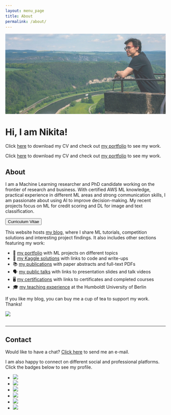 ```yaml
---
layout: menu_page
title: About
permalink: /about/
---
```


<meta charset="UTF-8">

<div class="container">
  <div style="width:100%;height:0; padding-top:50%;position:relative;">
    <img src="../images/menu/photo_about.jpg" style="width:100%; opacity:0.8; position:absolute; top:0; left:0">
  </div>  
  <div class="content">
    <h1>Hi, I am Nikita!</h1>
    <p><span class="cover-desc" style="color:var(--page-desc-color)">Click <a href="https://kozodoi.me/cv.pdf">here</a> to download my CV and check out <a href="https://kozodoi.me/portfolio/">my portfolio</a> to see my work.</span></p>
  </div>
</div>

<p><span class="page-desc">Click <a href="https://kozodoi.me/cv.pdf">here</a> to download my CV and check out <a href="https://kozodoi.me/portfolio/">my portfolio</a> to see my work.</span></p>


<!----------------------------------------------------------------------------->
## About

I am a Machine Learning researcher and PhD candidate working on the frontier of research and business. With certified AWS ML knowledge, practical experience in different ML areas and strong communication skills, I am passionate about using AI to improve decision-making. My recent projects focus on ML for credit scoring and DL for image and text classification.

<button class="btn" onclick="window.open('https://kozodoi.me/cv.pdf')"><i class="fas fa-download"></i>  Curriculum Vitae</button>

This website hosts [my blog](https://kozodoi.me/blog/), where I share ML tutorials, competition solutions and interesting project findings. It also includes other sections featuring my work:

- &#128193; [my portfolio](https://kozodoi.me/portfolio/) with ML projects on different topics
- &#129351; [my Kaggle solutions](https://kozodoi.me/kaggle/) with links to code and write-ups
- &#128218; [my publications](https://kozodoi.me/research/) with paper abstracts and full-text PDFs
- &#128483; [my public talks](https://kozodoi.me/talks/) with links to presentation slides and talk videos
- &#128421; [my certifications](https://kozodoi.me/certifications/) with links to certificates and completed courses
- &#127891; [my teaching experience](https://kozodoi.me/teaching/) at the Humboldt University of Berlin

If you like my blog, you can buy me a cup of tea to support my work. Thanks!
<div class="tea">
  <a href="https://www.buymeacoffee.com/kozodoi"><img src="https://img.buymeacoffee.com/button-api/?text=Buy me tea &emoji=&slug=kozodoi&button_colour=FFDD00&font_colour=000000&font_family=Lato&outline_colour=000000&coffee_colour=ffffff" align="left"></a>
</div>
<br>

<hr style="height:1px; visibility:hidden;" />
<hr style="height:1px;border-width:0;color:rgb(50,50,50);background-color:rgb(50,50,50)">


<!----------------------------------------------------------------------------->
## Contact

Would like to have a chat? <a href="mailto:n.kozodoi@icloud.com">Click here</a> to send me an e-mail.

I am also happy to connect on different social and professional platforms. Click the badges below to see my profile.

<div class="social-links" align = "left">
  <ul class = "badge-list">
    <li><a href="https://www.linkedin.com/in/kozodoi/"><img src="https://img.shields.io/badge/-LinkedIn-306EA8?style=flat&logo=Linkedin&logoColor=white&link=https://www.linkedin.com/in/kozodoi/"/></a></li>
    <li><a href="https://www.twitter.com/n_kozodoi"><img src="https://img.shields.io/badge/-Twitter-4B9AE5?style=flat&logo=Twitter&logoColor=white&link=https://www.twitter.com/n_kozodoi"/></a></li>
    <li><a href="https://www.kaggle.com/kozodoi"><img src="https://img.shields.io/badge/-Kaggle-5DB0DB?style=flat&logo=Kaggle&logoColor=white&link=https://www.kaggle.com/kozodoi"/></a></li>
    <li><a href="https://www.github.com/kozodoi"><img src="https://img.shields.io/badge/-GitHub-2F2F2F?style=flat&logo=github&logoColor=white&link=https://www.github.com/kozodoi"/></a></li>
    <li><a href="https://scholar.google.com/citations?user=58tMuD0AAAAJ&amp;hl=en"><img src="https://img.shields.io/badge/-Google_Scholar-676767?style=flat&logo=google-scholar&logoColor=white&link=https://scholar.google.com/citations?user=58tMuD0AAAAJ&amp;hl=en"/></a>  </li>
    <li><a href="https://www.researchgate.net/profile/Nikita_Kozodoi"><img src="https://img.shields.io/badge/-ResearchGate-59C3B5?style=flat&logo=researchgate&logoColor=white&link=https://www.researchgate.net/profile/Nikita_Kozodoi"/></a></li>
  </ul>
</div>
